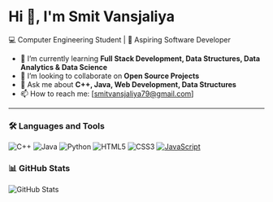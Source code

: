 # Hi 👋, I'm Smit Vansjaliya  
💻 Computer Engineering Student | 🚀 Aspiring Software Developer  

- 🌱 I’m currently learning **Full Stack Development, Data Structures, Data Analytics & Data Science**  
- 👯 I’m looking to collaborate on **Open Source Projects**  
- 💬 Ask me about **C++, Java, Web Development, Data Structures**  
- 📫 How to reach me: [smitvansjaliya79@gmail.com] 

---


### 🛠️ Languages and Tools
![C++](https://img.shields.io/badge/-C++-00599C?logo=c%2B%2B&logoColor=white)
![Java](https://img.shields.io/badge/-Java-007396?logo=java&logoColor=white)
![Python](https://img.shields.io/badge/-Python-3776AB?logo=python&logoColor=white)
![HTML5](https://img.shields.io/badge/-HTML5-E34F26?logo=html5&logoColor=white)
![CSS3](https://img.shields.io/badge/-CSS3-1572B6?logo=css3&logoColor=white)
[![JavaScript](https://img.shields.io/badge/-JavaScript-F7DF1E?logo=javascript&logoColor=black)](https://github.com/Smit79/Java-Script)


### 📊 GitHub Stats
![GitHub Stats]([https://github-readme-stats.vercel.app/api?username=smitvansjaliya&show_icons=true&theme=radical](https://github.com/Smit79))
